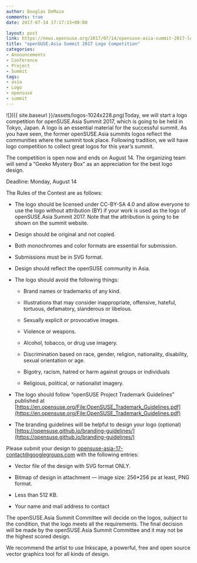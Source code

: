 ```yaml
---
author: Douglas DeMaio
comments: true
date: 2017-07-14 17:17:13+00:00

layout: post
link: https://news.opensuse.org/2017/07/14/opensuse-asia-summit-2017-logo-competition/
title: "openSUSE.Asia Summit 2017 Logo Competition"
categories:
- Announcements
- Conference
- Project
- Summit
tags:
- asia
- Logo
- opensuse
- summit
---
```

![]({{ site.baseurl }}/assets/logos-1024x228.png)Today, we will start a logo competition for openSUSE.Asia Summit 2017, which is going to be held in Tokyo, Japan. A logo is an essential material for the successful summit. As you have seen, the former openSUSE.Asia summits logos reflect the communities where the summit took place. Following tradition, we will have logo competition to collect great logos for this year’s summit.

The competition is open now and ends on August 14. The organizing team will send a “Geeko Mystery Box” as an appreciation for the best logo design.

Deadline: Monday, August 14

The Rules of the Contest are as follows:<!-- more -->



 	
  * The logo should be licensed under CC-BY-SA 4.0 and allow everyone to use the logo without attribution (BY) if your work is used as the logo of openSUSE.Asia Summit 2017. Note that the attribution is going to be shown on the summit website.

 	
  * Design should be original and not copied.

 	
  * Both monochromes and color formats are essential for submission.

 	
  * Submissions must be in SVG format.

 	
  * Design should reflect the openSUSE community in Asia.

 	
  * The logo should avoid the following things:

 	
    * Brand names or trademarks of any kind.

 	
    * Illustrations that may consider inappropriate, offensive, hateful, tortuous, defamatory, slanderous or libelous.

 	
    * Sexually explicit or provocative images.

 	
    * Violence or weapons.

 	
    * Alcohol, tobacco, or drug use imagery.

 	
    * Discrimination based on race, gender, religion, nationality, disability, sexual orientation or age.

 	
    * Bigotry, racism, hatred or harm against groups or individuals

 	
    * Religious, political, or nationalist imagery.




 	
  * The logo should follow “openSUSE Project Trademark Guidelines” published at [https://en.opensuse.org/File:OpenSUSE_Trademark_Guidelines.pdf](https://en.opensuse.org/File:OpenSUSE_Trademark_Guidelines.pdf)

 	
  * The branding guidelines will be helpful to design your logo (optional)
[https://opensuse.github.io/branding-guidelines/](https://opensuse.github.io/branding-guidelines/)


Please submit your design to [opensuse-asia-17-contact@googlegroups.com](mailto:opensuse-asia-17-contact@googlegroups.com) with the following entries:



 	
  * Vector file of the design with SVG format ONLY.

 	
  * Bitmap of design in attachment — image size: 256*256 px at least, PNG format. 

 	
  * Less than 512 KB.

 	
  * Your name and mail address to contact


The openSUSE.Asia Summit Committee will decide on the logos, subject to the condition, that the logo meets all the requirements. The final decision will be made by the openSUSE.Asia Summit Committee and it may not be the highest scored design.

We recommend the artist to use Inkscape, a powerful, free and open source vector graphics tool for all kinds of design.		
